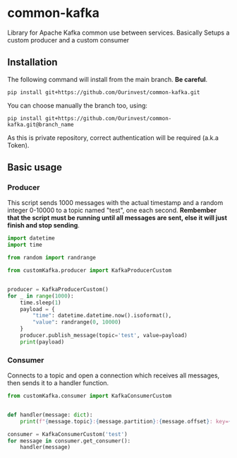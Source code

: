 # common-kafka
Library for Apache Kafka common use between services. Basically Setups a custom producer
and a custom consumer

## Installation

The following command will install from the main branch. **Be careful**.

`pip install git+https://github.com/Ourinvest/common-kafka.git`

You can choose manually the branch too, using:

`pip install git+https://github.com/Ourinvest/common-kafka.git@branch_name`

As this is private repository, correct authentication will be required (a.k.a Token). 

## Basic usage

### Producer
This script sends 1000 messages with the actual timestamp and a random integer 0-10000
to a topic named "test", one each second. **Rembember that the script must be running until
all messages are sent, else it will just finish and stop sending**.

```python
import datetime
import time

from random import randrange

from customKafka.producer import KafkaProducerCustom


producer = KafkaProducerCustom()
for _ in range(1000):
    time.sleep(1)
    payload = {
        "time": datetime.datetime.now().isoformat(),
        "value": randrange(0, 10000)
    }
    producer.publish_message(topic='test', value=payload)
    print(payload)
```

### Consumer
Connects to a topic and open a connection which receives all messages, then sends it
to a handler function. 

```python
from customKafka.consumer import KafkaConsumerCustom


def handler(message: dict):
    print(f"{message.topic}:{message.partition}:{message.offset}: key={message.key} value={message.value}")

consumer = KafkaConsumerCustom('test')
for message in consumer.get_consumer():
    handler(message)
```

